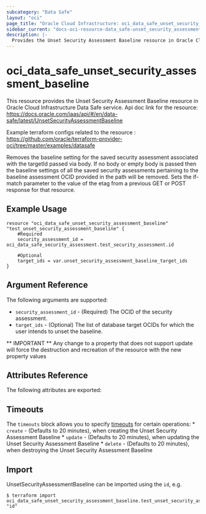 ```yaml
---
subcategory: "Data Safe"
layout: "oci"
page_title: "Oracle Cloud Infrastructure: oci_data_safe_unset_security_assessment_baseline"
sidebar_current: "docs-oci-resource-data_safe-unset_security_assessment_baseline"
description: |-
  Provides the Unset Security Assessment Baseline resource in Oracle Cloud Infrastructure Data Safe service
---
```


# oci_data_safe_unset_security_assessment_baseline
This resource provides the Unset Security Assessment Baseline resource in Oracle Cloud Infrastructure Data Safe service.
Api doc link for the resource: https://docs.oracle.com/iaas/api/#/en/data-safe/latest/UnsetSecurityAssessmentBaseline

Example terraform configs related to the resource : https://github.com/oracle/terraform-provider-oci/tree/master/examples/datasafe

Removes the baseline setting for the saved security assessment associated with the targetId passed via body.
If no body or empty body is passed then the baseline settings of all the saved security assessments pertaining to the baseline assessment OCID provided in the path will be removed.
Sets the if-match parameter to the value of the etag from a previous GET or POST response for that resource.


## Example Usage

```hcl
resource "oci_data_safe_unset_security_assessment_baseline" "test_unset_security_assessment_baseline" {
	#Required
	security_assessment_id = oci_data_safe_security_assessment.test_security_assessment.id

	#Optional
	target_ids = var.unset_security_assessment_baseline_target_ids
}
```

## Argument Reference

The following arguments are supported:

* `security_assessment_id` - (Required) The OCID of the security assessment.
* `target_ids` - (Optional) The list of database target OCIDs for which the user intends to unset the baseline.


** IMPORTANT **
Any change to a property that does not support update will force the destruction and recreation of the resource with the new property values

## Attributes Reference

The following attributes are exported:


## Timeouts

The `timeouts` block allows you to specify [timeouts](https://registry.terraform.io/providers/oracle/oci/latest/docs/guides/changing_timeouts) for certain operations:
	* `create` - (Defaults to 20 minutes), when creating the Unset Security Assessment Baseline
	* `update` - (Defaults to 20 minutes), when updating the Unset Security Assessment Baseline
	* `delete` - (Defaults to 20 minutes), when destroying the Unset Security Assessment Baseline


## Import

UnsetSecurityAssessmentBaseline can be imported using the `id`, e.g.

```
$ terraform import oci_data_safe_unset_security_assessment_baseline.test_unset_security_assessment_baseline "id"
```

